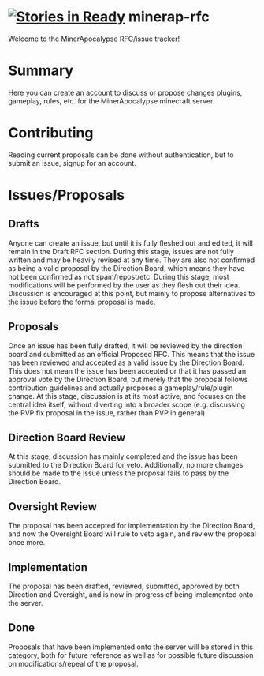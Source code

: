 [![Stories in Ready](https://badge.waffle.io/MinerAp/minerap-rfc.png?label=ready&title=Ready)](https://waffle.io/MinerAp/minerap-rfc)
minerap-rfc
===========

Welcome to the MinerApocalypse RFC/issue tracker!

# Summary
Here you can create an account to discuss or propose changes plugins, gameplay, rules, etc. for the MinerApocalypse minecraft server.

# Contributing
Reading current proposals can be done without authentication, but to submit an issue, signup for an account.

# Issues/Proposals
## Drafts
Anyone can create an issue, but until it is fully fleshed out and edited, it will remain in the Draft RFC section.
During this stage, issues are not fully written and may be heavily revised at any time.
They are also not confirmed as being a valid proposal by the Direction Board, which means they have not been confirmed as not spam/repost/etc.
During this stage, most modifications will be performed by the user as they flesh out their idea.
Discussion is encouraged at this point, but mainly to propose alternatives to the issue before the formal proposal is made.

## Proposals
Once an issue has been fully drafted, it will be reviewed by the direction board and submitted as an official Proposed RFC.
This means that the issue has been reviewed and accepted as a valid issue by the Direction Board.
This does not mean the issue has been accepted or that it has passed an approval vote by the Direction Board, but merely that the proposal follows contribution guidelines and actually proposes a gameplay/rule/plugin change.
At this stage, discussion is at its most active, and focuses on the central idea itself, without diverting into a broader scope (e.g. discussing the PVP fix proposal in the issue, rather than PVP in general).

## Direction Board Review
At this stage, discussion has mainly completed and the issue has been submitted to the Direction Board for veto. Additionally, no more changes should be made to the issue unless the proposal fails to pass by the Direction Board.

## Oversight Review
The proposal has been accepted for implementation by the Direction Board, and now the Oversight Board will rule to veto again, and review the proposal once more.

## Implementation
The proposal has been drafted, reviewed, submitted, approved by both Direction and Oversight, and is now in-progress of being implemented onto the server.

## Done
Proposals that have been implemented onto the server will be stored in this category, both for future reference as well as for possible future discussion on modifications/repeal of the proposal.
